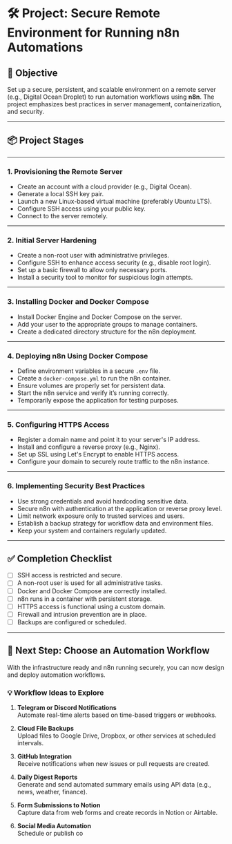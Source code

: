 # 🛠️ Project: Secure Remote Environment for Running n8n Automations

## 🎯 Objective

Set up a secure, persistent, and scalable environment on a remote server (e.g., Digital Ocean Droplet) to run automation workflows using **n8n**. The project emphasizes best practices in server management, containerization, and security.

---

## 📦 Project Stages

---

### 1. Provisioning the Remote Server

- Create an account with a cloud provider (e.g., Digital Ocean).
- Generate a local SSH key pair.
- Launch a new Linux-based virtual machine (preferably Ubuntu LTS).
- Configure SSH access using your public key.
- Connect to the server remotely.

---

### 2. Initial Server Hardening

- Create a non-root user with administrative privileges.
- Configure SSH to enhance access security (e.g., disable root login).
- Set up a basic firewall to allow only necessary ports.
- Install a security tool to monitor for suspicious login attempts.

---

### 3. Installing Docker and Docker Compose

- Install Docker Engine and Docker Compose on the server.
- Add your user to the appropriate groups to manage containers.
- Create a dedicated directory structure for the n8n deployment.

---

### 4. Deploying n8n Using Docker Compose

- Define environment variables in a secure `.env` file.
- Create a `docker-compose.yml` to run the n8n container.
- Ensure volumes are properly set for persistent data.
- Start the n8n service and verify it’s running correctly.
- Temporarily expose the application for testing purposes.

---

### 5. Configuring HTTPS Access

- Register a domain name and point it to your server's IP address.
- Install and configure a reverse proxy (e.g., Nginx).
- Set up SSL using Let's Encrypt to enable HTTPS access.
- Configure your domain to securely route traffic to the n8n instance.

---

### 6. Implementing Security Best Practices

- Use strong credentials and avoid hardcoding sensitive data.
- Secure n8n with authentication at the application or reverse proxy level.
- Limit network exposure only to trusted services and users.
- Establish a backup strategy for workflow data and environment files.
- Keep your system and containers regularly updated.

---

## ✅ Completion Checklist

- [ ] SSH access is restricted and secure.
- [ ] A non-root user is used for all administrative tasks.
- [ ] Docker and Docker Compose are correctly installed.
- [ ] n8n runs in a container with persistent storage.
- [ ] HTTPS access is functional using a custom domain.
- [ ] Firewall and intrusion prevention are in place.
- [ ] Backups are configured or scheduled.

---

## 🔄 Next Step: Choose an Automation Workflow

With the infrastructure ready and n8n running securely, you can now design and deploy automation workflows.

### 💡 Workflow Ideas to Explore

1. **Telegram or Discord Notifications**  
   Automate real-time alerts based on time-based triggers or webhooks.

2. **Cloud File Backups**  
   Upload files to Google Drive, Dropbox, or other services at scheduled intervals.

3. **GitHub Integration**  
   Receive notifications when new issues or pull requests are created.

4. **Daily Digest Reports**  
   Generate and send automated summary emails using API data (e.g., news, weather, finance).

5. **Form Submissions to Notion**  
   Capture data from web forms and create records in Notion or Airtable.

6. **Social Media Automation**  
   Schedule or publish co
